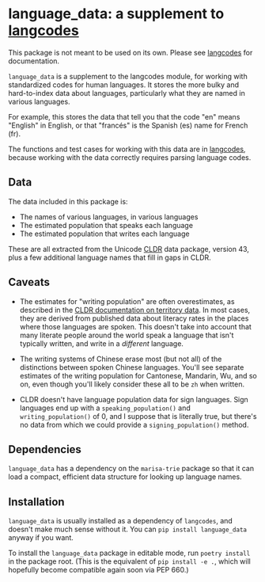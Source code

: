 # language_data: a supplement to [langcodes][]

[langcodes]: https://github.com/LuminosoInsight/langcodes

This package is not meant to be used on its own. Please see [langcodes][] for documentation.

`language_data` is a supplement to the langcodes module, for working with standardized codes for human languages. It stores the more bulky and hard-to-index data about languages, particularly what they are named in various languages.

For example, this stores the data that tell you that the code "en" means "English" in English, or that "francés" is the Spanish (es) name for French (fr).

The functions and test cases for working with this data are in [langcodes][], because working with the data correctly requires parsing language codes.

## Data

The data included in this package is:

- The names of various languages, in various languages
- The estimated population that speaks each language
- The estimated population that writes each language

These are all extracted from the Unicode [CLDR][] data package, version 43, plus a few additional language names that fill in gaps in CLDR.

[cldr]: http://cldr.unicode.org/

## Caveats

- The estimates for "writing population" are often overestimates, as described in the [CLDR documentation on territory data][overestimates]. In most cases, they are derived from published data about literacy rates in the places where those languages are spoken. This doesn't take into account that many literate people around the world speak a language that isn't typically written, and write in a _different_ language.

- The writing systems of Chinese erase most (but not all) of the distinctions between spoken Chinese languages. You'll see separate estimates of the writing population for Cantonese, Mandarin, Wu, and so on, even though you'll likely consider these all to be `zh` when written.

- CLDR doesn't have language population data for sign languages. Sign languages end up with a `speaking_population()` and `writing_population()` of 0, and I suppose that is literally true, but there's no data from which we could provide a `signing_population()` method.

[overestimates]: https://unicode-org.github.io/cldr-staging/charts/38.1/supplemental/territory_language_information.html

## Dependencies

`language_data` has a dependency on the `marisa-trie` package so that it can load a compact, efficient data structure for looking up language names.

## Installation

`language_data` is usually installed as a dependency of `langcodes`, and doesn't make much sense without it. You can `pip install language_data` anyway if you want.

To install the `language_data` package in editable mode, run `poetry install` in the package root. (This is the equivalent of `pip install -e .`, which will hopefully become compatible again soon via PEP 660.)
